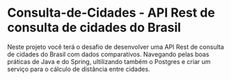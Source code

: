 # Consulta-de-Cidades - API Rest de consulta de cidades do Brasil
Neste projeto você terá o desafio de desenvolver uma API Rest de consulta de cidades do Brasil com dados comparativos. 
Navegando pelas boas práticas de Java e do Spring, ultilizando também o Postgres e criar um serviço para o cálculo de distância entre cidades.
